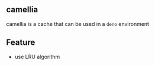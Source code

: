 ## camellia

camellia is a cache that can be used in a `deno` environment

## Feature

- use LRU algorithm
